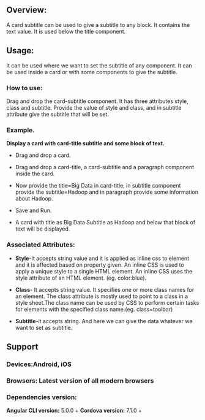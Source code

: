 


## Overview:
A card subtitle can be used to give a subtitle to any block. It contains the text value. It is used below the title component.

## Usage:
It can be used where we want to set the subtitle of any component. It can be used inside a card or with some components to give the subtitle.
                                                                                                                          

### How to use:
Drag and drop the card-subtitle component. It has three attributes style, class and subtitle. Provide the value of style and class, and in subtitle attribute give the subtitle that will be set.


### Example.
**Display a card with card-title subtitle and some block of text.**

- Drag and drop a card.

- Drag and drop a card-title, a card-subtitle and a paragraph component inside the card.

- Now provide the title=Big Data in card-title, in subtitle component provide the subtitle=Hadoop  and in paragraph provide some information about Hadoop.

- Save and Run.

- A card with title as Big Data Subtitle as Hadoop and below that block of text will be displayed.

### Associated Attributes:
- **Style**-It accepts string value and it is applied as inline css to element and it is affected based on property given. An inline CSS is used to apply a unique style to a single HTML element. An inline CSS uses the style attribute of an HTML element.
(eg. color:blue).

- **Class**- It accepts string value. It specifies one or more class names for an element. The class attribute is mostly used to point to a class in a style sheet.The class name can be used by CSS to perform certain tasks for elements with the specified class name.(eg. class=toolbar)

- **Subtitle**-it accepts string. And here we can give the data whatever we want to set as subtitle.


## Support 
### Devices:Android, iOS
### Browsers:  Latest version of all modern browsers
 ### Dependencies version: 
 **Angular CLI version:** 5.0.0 + 
 **Cordova version:** 7.1.0 +



